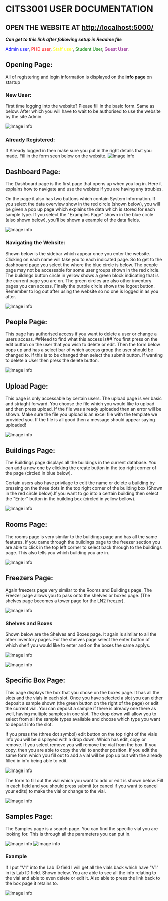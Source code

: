 # CITS3001 USER DOCUMENTATION

## OPEN THE WEBSITE AT [http://localhost:5000/](http://localhost:5000/)
***Can get to this link after following setup in Readme file***

<span style="color:blue">Admin user</span>, 
<span style="color:red">PHD user</span>,
<span style="color:yellow">Staff user</span>,
<span style="color:green">Student User</span>,
<span style="color:purple">Guest User</span>.

## Opening Page:
All of registering and login information is displayed on the **info page** on startup

### New User: 
First time logging into the website? Please fill in the basic form. Same as below. 
After which you will have to wait to be authorised to use the website by the site Admin.

![Image info](register_page.png)

### Already Registered: 
If Already logged in then make sure you put in the right details that you made. Fill in the form seen below on the website.
![Image info](login.png)

## Dashboard Page:
The Dashboard page is the first page that opens up when you log in. Here it explains how to navigate and use the webiste if you are having any troubles.

On the page it also has two buttons which contain System Information. If you select the data overview show in the red circle (shown below), you will be given a pop up page which explains the data which is stored for each sample type. If you select the "Examples Page" shown in the blue circle (also shown below), you'll be shown a example of the data fields. 

![Image info](DashBoard.png)

### Navigating the Website: 
Shown below is the sidebar which appear once you enter the website. Clicking on each name will take you to each indicated page. So to get to the dashboard page you select the where the blue circle is below. The people page may not be accessable for some user groups shown in the red circle. The buildings button circle in  yellow shows a green block indicating that is the current page you are on. The green circles are also other inventory pages you can access. 
Finally the purple circle shows the logout button. Remember to log out after using the website so no one is logged in as you after. 

![Image info](SideBar.png)

## People Page:
This page has authorised access if you want to delete a user or change a users access. ##Need to find what this access is## You first press on the edit button on the user that you wish to delete or edit. Then the form below pops up and has a select bar of which access group the user should be changed to. If this is to be changed then select the submit button. If wanting to delete a User then press the delete button. 

![Image info](People.png)

## Upload Page:
This page is only accessable by certain users. The upload page is ver basic and striaght forward. You choose the file which you would like to upload and then press upload. If the file was already uploaded then an error will be shown. Make sure the file you upload is an excel file with the template we provided you. If the file is all good then a message should appear saying uploaded!

![Image info](upload.png)

## Buildings Page:
The Buildings page displays all the buildings in the current database. You can add a new one by clicking the create button in the top right corner of the page (circled in blue below). 

Certain users also have privilage to edit the name or delete a building by pressing on the three dots in the top right corner of the building box (Shown in the red circle below).If you want to go into a certain building then select the "Enter" button in the building box (circled in yellow bellow).

![Image info](Building.png)


## Rooms Page:

The rooms page is very similar to the buildings page and has all the same features. If you came through the buildings page to the freezer section you are able to click in the top left corner to select back through to the buildings page. This also tells you which building you are in.

![Image info](Rooms.png)


## Freezers Page:
Again freezers page very similar to the Rooms and Buildings page. The Freezer page allows you to pass onto the shelves or boxes page. (The shelves page becomes a tower page for the LN2 freezer).

![Image info](Freezers.png)


### Shelves and Boxes
Shown below are the Shelves and Boxes page. It again is similar to all the other inventory pages. For the shelves page select the enter button of which shelf you would like to enter and on the boxes the same applys. 

![Image info](Shelves.png) 

![Image info](Boxes.png)


## Specific Box Page:
This page displays the box that you chose on the boxes page. It has all the slots and the vials in each slot. Once you have selected a slot you can either deposit a sample shown (the green button on the right of the page) or edit the current vial. You can deposit a sample if there is already one there as well, having multiple samples in one slot. The drop down will allow you to select from all the sample types available and choose which type you want to deposit into the slot. 

If you press the (three dot symbol) edit button on the top right of the vials info you will be displayed with a drop down. Which has edit, copy or remove. If you select remove you will remove the vial from the box. If you copy, then you are able to copy the vial to another position. If you edit the same form which you fill out to add a vial will be pop up but with the already filled in info being able to edit.  

![Image info](Box.png) 

The form to fill out the vial which you want to add or edit is shown below. Fill in each field and you should press submit (or cancel if you want to cancel your edits) to make the vial or change to the vial.

![Image info](edit_vial.png)


## Samples Page:
The Samples page is a search page. You can find the specific vial you are looking for. This is through all the parameters you can put in. 

![Image info](Search1.png) ![Image info](Search2.png)

### Example
If I put "V1" into the Lab ID field I will get all the vials back which have "V1" in its Lab ID field. Shown below. You are able to see all the info relating to the vial and able to even delete or edit it. Also able to press the link back to the box page it retains to. 

![Image info](search.png)